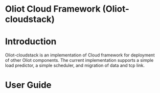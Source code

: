 Oliot Cloud Framework (Oliot-cloudstack)
=============================

# Introduction<br />
Oliot-cloudstack is an implementation of Cloud framework for deployment of other Oliot components. The current implementation supports a simple load predictor, a simple scheduler, and migration of data and tcp link.

# User Guide<br />
